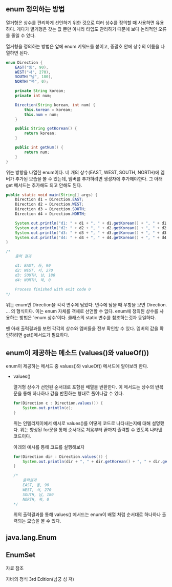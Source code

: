 ## enum 정의하는 방법

열거형은 상수를 편리하게 선언하기 위한 것으로 여러 상수를 정의할 때 사용하면 유용하다. 게다가 열거형은 갖는 값 뿐만 아니라 타입도 관리하기 때문에 보다 논리적인 오류를 줄일 수 있다.

열거형을 정의하는 방법은 앞에 enum 키워드를 붙이고, 중괄호 안에 상수의 이름을 나열하면 된다.

```java
enum Direction {
    EAST("동", 90),
    WEST("서", 270),
    SOUTH("남", 180),
    NORTH("북", 0);

    private String korean;
    private int num;

    Direction(String korean, int num) {
        this.korean = korean;
        this.num = num;
    }

    public String getKorean() {
        return korean;
    }

    public int getNum() {
        return num;
    }
}
```

위는 방향을 나열한 enum이다. 네 개의 상수(EAST, WEST, SOUTH, NORTH)에 멤버가 추가된 모습을 볼 수 있는데, 멤버를 추가하려면 생성자에 추가해야한다. 그 아래 get 메서드는 추가해도 되고 안해도 된다.

```java
public static void main(String[] args) {
    Direction d1 = Direction.EAST;
    Direction d2 = Direction.WEST;
    Direction d3 = Direction.SOUTH;
    Direction d4 = Direction.NORTH;

    System.out.println("d1: " + d1 + ", " + d1.getKorean() + ", " + d1.getNum());
    System.out.println("d2: " + d2 + ", " + d2.getKorean() + ", " + d2.getNum());
    System.out.println("d3: " + d3 + ", " + d3.getKorean() + ", " + d3.getNum());
    System.out.println("d4: " + d4 + ", " + d4.getKorean() + ", " + d4.getNum());
}

/*
	출력 결과

	d1: EAST, 동, 90
	d2: WEST, 서, 270
	d3: SOUTH, 남, 180
	d4: NORTH, 북, 0
	
	Process finished with exit code 0
*/
```

위는 enum인 Direction을 각각 변수에 담았다. 변수에 담을 때 우항을 보면 Direction. ... 의 형식이다. 이는 enum 자체를 객체로 선언할 수 없다. enum에 정의된 상수를 사용하는 방법은 'enum.상수'이다. 클래스의 static 변수를 참조하는것과 동일하다.

맨 아래 출력결과를 보면 각각의 상수와 멤버들을 전부 확인할 수 있다. 멤버의 값을 확인하려면 get()메서드가 필요하다.

## enum이 제공하는 메소드 (values()와 valueOf())

enum이 제공하는 메서드 중 values()와 valueOf() 메서드에 알아보려 한다.

- values()

  열거형 상수가 선언된 순서대로 포함된 배열을 반환한다. 이 메서드는 상수의 반복문을 통해 하나하나 값을 반환하는 형태로 풀어나갈 수 있다.

    ```java
    for(Direction c : Direction.values()) {
    	System.out.println(c);
    }
    ```

  위는 인텔리제이에서 예시로 values()를 어떻게 코드로 나타내는지에 대해 설명했다. 위는 향상된 for문을 통해 순서대로 처음부터 끝까지 출력할 수 있도록 나타낸 코드이다.

  아래의 예시를 통해 코드를 실행해보자

    ```java
    for(Direction dir : Direction.values()) {
        System.out.println(dir + ", " + dir.getKorean() + ", " + dir.getNum());
    }

    /*
    	출력결과
    	EAST, 동, 90
    	WEST, 서, 270
    	SOUTH, 남, 180
    	NORTH, 북, 0
    */
    ```

  위의 출력결과를 통해 values() 메서드는 enum이 배열 처럼 순서대로 하나하나 출력되는 모습을 볼 수 있다.

## java.lang.Enum

## EnumSet

자료 참조

자바의 정석 3rd Edition(남궁 성 저)